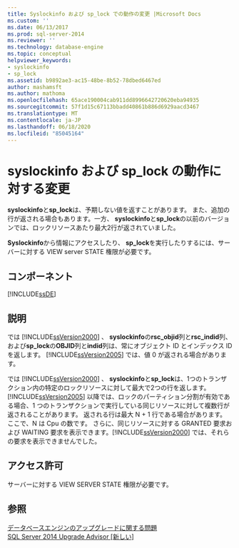 ```yaml
---
title: Syslockinfo および sp_lock での動作の変更 |Microsoft Docs
ms.custom: ''
ms.date: 06/13/2017
ms.prod: sql-server-2014
ms.reviewer: ''
ms.technology: database-engine
ms.topic: conceptual
helpviewer_keywords:
- syslockinfo
- sp_lock
ms.assetid: b9892ae3-ac15-48be-8b52-78dbed6467ed
author: mashamsft
ms.author: mathoma
ms.openlocfilehash: 65ace190004cab911dd8996642720620eba94935
ms.sourcegitcommit: 57f1d15c67113bbadd40861b886d6929aacd3467
ms.translationtype: MT
ms.contentlocale: ja-JP
ms.lasthandoff: 06/18/2020
ms.locfileid: "85045164"
---
```

# <a name="changes-to-behavior-in-syslockinfo-and-sp_lock"></a>syslockinfo および sp_lock の動作に対する変更
  **syslockinfo**と**sp_lock**は、予期しない値を返すことがあります。 また、追加の行が返される場合もあります。一方、 **syslockinfo**と**sp_lock**の以前のバージョンでは、ロックリソースあたり最大2行が返されていました。  
  
 **Syslockinfo**から情報にアクセスしたり、 **sp_lock**を実行したりするには、サーバーに対する VIEW server STATE 権限が必要です。  
  
## <a name="component"></a>コンポーネント  
 [!INCLUDE[ssDE](../../includes/ssde-md.md)]  
  
## <a name="description"></a>説明  
 では [!INCLUDE[ssVersion2000](../../includes/ssversion2000-md.md)] 、 **syslockinfo**の**rsc_objid**列と**rsc_indid**列、および**sp_lock**の**OBJID**列と**indid**列は、常にオブジェクト ID とインデックス ID を返します。 [!INCLUDE[ssVersion2005](../../includes/ssversion2005-md.md)] では、値 0 が返される場合があります。  
  
 では [!INCLUDE[ssVersion2000](../../includes/ssversion2000-md.md)] 、 **syslockinfo**と**sp_lock**は、1つのトランザクション内の特定のロックリソースに対して最大で2つの行を返します。 [!INCLUDE[ssVersion2005](../../includes/ssversion2005-md.md)] 以降では、ロックのパーティション分割が有効である場合、1 つのトランザクションで実行している同じリソースに対して複数行が返されることがあります。 返される行は最大 N + 1 行である場合があります。ここで、N は Cpu の数です。 さらに、同じリソースに対する GRANTED 要求および WAITING 要求を表示できます。[!INCLUDE[ssVersion2000](../../includes/ssversion2000-md.md)] では、それらの要求を表示できませんでした。  
  
## <a name="permissions"></a>アクセス許可  
 サーバーに対する VIEW SERVER STATE 権限が必要です。  
  
## <a name="see-also"></a>参照  
 [データベースエンジンのアップグレードに関する問題](../../../2014/sql-server/install/database-engine-upgrade-issues.md)   
 [SQL Server 2014 Upgrade Advisor &#91;新しい&#93;](sql-server-2014-upgrade-advisor.md)  
  
  
